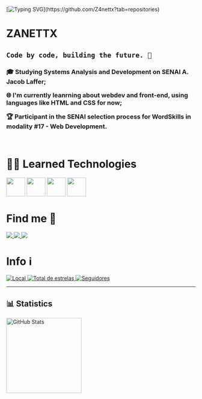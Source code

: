 <p align="center">
 
[![Typing SVG](https://readme-typing-svg.demolab.com?font=Fira+Code&pause=1000&color=E4F75D&width=435&lines=Welcome+to+my+profile!)](https://github.com/Z4nettx?tab=repositories)

<h1> ZANETTX </h1>

<h2>
  
**`Code by code, building the future. 🚀`** 
</h2>

<h3>

🎓 Studying Systems Analysis and Development on SENAI A. Jacob Laffer;

🌐 I'm currently leanrning about webdev and front-end, using languages like HTML and CSS for now;

🏆 Participant in the SENAI selection process for WordSkills in modality #17 - Web Development.
 </h3>
 <br>
<h1>🧑‍💻 Learned Technologies</h1>
 <div>
    <img width="50px" src="https://cdn.jsdelivr.net/gh/devicons/devicon@latest/icons/html5/html5-original.svg" />
    <img width="50px" src="https://cdn.jsdelivr.net/gh/devicons/devicon@latest/icons/css3/css3-original.svg" />
    <img width="50px" src="https://cdn.jsdelivr.net/gh/devicons/devicon@latest/icons/markdown/markdown-original.svg" />
    <img width="50px" src="https://cdn.jsdelivr.net/gh/devicons/devicon@latest/icons/figma/figma-original.svg" />
 </div>
  <h1> Find me 🔗 </h1>

 <a href="https://www.instagram.com/z4nettx" target="_blank"><img src="https://img.icons8.com/?size=50&id=8808&format=png&color=126BC4" target="_blank"> </a> 
 <a href="mailto:eduardozanettiluis@gmail.com" target="_blank"><img src="https://img.icons8.com/?size=50&id=P7UIlhbpWzZm&format=png&color=000000" target="_blank"> </a>
 <a href="https://www.discord.com/users/533714947579052045" target="_blank"><img src="https://img.icons8.com/?size=50&id=30998&format=png&color=000000" target="_blank"> </a>

 <h1> ­‎Info ℹ️ </h1>
 
<p align="left">
    <a href="">
        <img 
            alt="Local" 
            title="Localização" 
            src="https://custom-icon-badges.demolab.com/badge/São Paulo-BR-blue?style=for-the-badge&logo=location&logoColor=white"
        />
    </a> 
    <a href="https://github.com/Z4nettx?tab=repositories&sort=stargazers">
        <img 
            alt="Total de estrelas" 
            title="Total de estrelas GitHub" 
            src="https://custom-icon-badges.demolab.com/github/stars/Z4nettx?color=55960c&style=for-the-badge&labelColor=488207&logo=star&label=estrelas"
        />
    </a>
    <a href="https://github.com/Z4nettx?tab=followers">
        <img 
            alt="Seguidores" 
            title="Me siga no GitHub" 
            src="https://custom-icon-badges.demolab.com/github/followers/Z4nettx?color=236ad3&labelColor=1155ba&style=for-the-badge&logo=github&label=Seguidores&logoColor=white"
        />
    </a>
</p>


---

## 📊 Statistics

<p>
<img 
      align="left" 
      alt="GitHub Stats" 
      height="200" 
      src="https://github-readme-stats.vercel.app/api/top-langs/?username=Z4nettx&theme=tokyonight&layout=compact&custom_title=Languages&langs_count=9"/>
</p>


